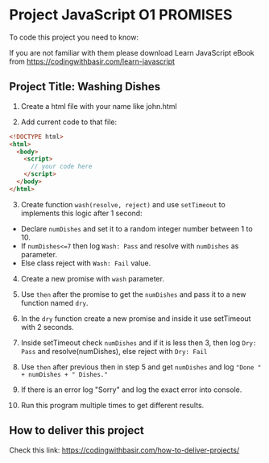 # Project JavaScript O1 PROMISES

To code this project you need to know:

If you are not familiar with them please download Learn JavaScript eBook from https://codingwithbasir.com/learn-javascript

## Project Title: Washing Dishes

1. Create a html file with your name like john.html

2. Add current code to that file:

```html
<!DOCTYPE html>
<html>
  <body>
    <script>
      // your code here
    </script>
  </body>
</html>
```

3. Create function `wash(resolve, reject)` and use `setTimeout` to implements this logic after 1 second:

- Declare `numDishes` and set it to a random integer number between 1 to 10.
- If `numDishes<=7` then log `Wash: Pass` and resolve with `numDishes` as parameter.
- Else class reject with `Wash: Fail` value.

4. Create a new promise with `wash` parameter.

5. Use `then` after the promise to get the `numDishes` and pass it to a new function named `dry`.

6. In the `dry` function create a new promise and inside it use setTimeout with 2 seconds.

7. Inside setTimeout check `numDishes` and if it is less then 3, then log `Dry: Pass` and resolve(numDishes), else reject with `Dry: Fail`

8. Use `then` after previous then in step 5 and get `numDishes` and log `"Done " + numDishes + " Dishes."`

9. If there is an error log "Sorry" and log the exact error into console.

10. Run this program multiple times to get different results.

## How to deliver this project

Check this link: https://codingwithbasir.com/how-to-deliver-projects/
